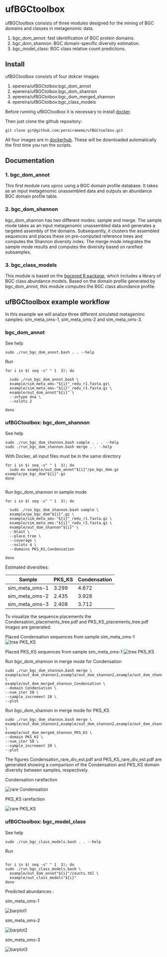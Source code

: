 # ufBGCtoolbox
ufBGCtoolbox consists of three modules designed for the mining of BGC domains 
and classes in metagenomic data.  
1. bgc_dom_annot: fast identification of BGC protein domains.  
2. bgc_dom_shannon: BGC domain-specific diversity estimation.  
3. bgc_model_class: BGC class relative count predictions.  

## Install

ufBGCtoolbox consists of four dokcer images: 
1. epereira/ufBGCtolbox:bgc_dom_annot 
2. epereira/ufBGCtolbox:bgc_dom_shannon 
3. epereira/ufBGCtolbox:bgc_dom_merged_shannon 
4. epereira/ufBGCtolbox:bgc_class_models

Before running ufBGCtoolbox it is necessary to install [docker](https://www.docker.com/).

Then just clone the github repository:
```
git clone git@github.com:pereiramemo/ufBGCtoolbox.git
```

All four images are in [dockerhub](https://hub.docker.com/). These will be downloaded automatically the first time you run the scripts.

## Documentation

### 1. bgc_dom_annot
This first module runs uproc using a BGC domain profile database. It takes as an input metagenomic unassembled data and outputs an abundance BGC domain profile table.

### 2. bgc_dom_shannon
bgc_dom_shannon has two different modes: sample and merge. The sample mode takes as an input metagenomic unassembled data and generates a targeted assembly of the domains. Subsequently, it clusters the assembled sequences and places these on pre-computed reference trees and computes the Shannon diversity index. The merge mode integrates the sample mode results and computes the diversity based on rarefied subsamples.

### 3. bgc_class_models
This module is based on the [bgcpred R package](git@github.com:pereiramemo/bgcpred.git), which includes a library of BGC class abundance models. Based on the domain profile generated by bgc_dom_annot, this module computes the BGC class abundance profile.


## ufBGCtoolbox example workflow 

In this example we will analize three different simulated metagenimc samples: sim_meta_oms-1, sim_meta_oms-2 and sim_meta_oms-3.

### bgc_dom_annot

See help
```
sudo ./run_bgc_dom_annot.bash . . --help
```
Run
```
for i in $( seq -s" " 1  3); do

  sudo ./run_bgc_dom_annot.bash \
  example/sim_meta_oms-"${i}"_redu_r1.fasta.gz\
  example/sim_meta_oms-"${i}"_redu_r1.fasta.gz \
  example/out_dom_annot"${i}" \
  --intype dna \
  --nslots 2
  
done

```

### ufBGCtoolbox: bgc_dom_shannon

See help
```
sudo ./run_bgc_dom_shannon.bash sample . . . --help
sudo ./run_bgc_dom_shannon.bash merge . . --help

```

With Docker, all input files must be in the same directory

```
for i in $( seq -s" " 1  3); do
  sudo mv example/out_dom_annot"${i}"/pe_bgc_dom.gz example/pe_bgc_dom"${i}".gz
done
  
```
Run bgc_dom_shannon in sample mode
```
for i in $( seq -s" " 1  3); do

  sudo ./run_bgc_dom_shannon.bash sample \
  example/pe_bgc_dom"${i}".gz \
  example/sim_meta_oms-"${i}"_redu_r1.fasta.gz \
  example/sim_meta_oms-"${i}"_redu_r2.fasta.gz \
  example/out_dom_shannon"${i}" \
  --blast \
  --place_tree \
  --coverage \
  --nslots 4 \
  --domains PKS_KS,Condensation
  
done  
```

Estimated diversities:

Sample | PKS_KS | Condensation
---|---|---
sim_meta_oms-1 | 3.299 | 4.672
sim_meta_oms-2 | 2.435 | 3.928
sim_meta_oms-3 | 2.408 | 3.712

To visualize the sequence placements the Condensation_placements_tree.pdf and PKS_KS_placements_tree.pdf images are generated:

Placed Condensation sequences from sample sim_meta_oms-1
![tree PKS_KS](https://github.com/pereiramemo/ufBGCtoolbox/blob/master/example/Condensation_placements_tree.png)

Placed PKS_KS sequences from sample sim_meta_oms-1
![tree PKS_KS](https://github.com/pereiramemo/ufBGCtoolbox/blob/master/example/PKS_KS_placements_tree.png)

Run bgc_dom_shannon in merge mode for Condensation

```
sudo ./run_bgc_dom_shannon.bash merge \
example/out_dom_shannon1,example/out_dom_shannon2,example/out_dom_shannon3 \
example/out_dom_merged_shannon_Condensation \
--domain Condensation \
--num_iter 50 \
--sample_increment 20 \
--plot

```
Run bgc_dom_shannon in merge mode for PKS_KS
```
sudo ./run_bgc_dom_shannon.bash merge \
example/out_dom_shannon1,example/out_dom_shannon2,example/out_dom_shannon3 \
example/out_dom_merged_shannon_PKS_KS \
--domain PKS_KS \
--num_iter 50 \
--sample_increment 20 \
--plot

```

The figures Condensation_rare_div_est.pdf and PKS_KS_rare_div_est.pdf are generated showing a comparison of the Condensation and PKS_KS domain diversity between samples, respectively.

Condensation rarefaction

![rare Condensation](https://github.com/pereiramemo/ufBGCtoolbox/blob/master/example/Condensation_rare_div_est.png)

PKS_KS rarefaction

![rare PKS_KS](https://github.com/pereiramemo/ufBGCtoolbox/blob/master/example/PKS_KS_rare_div_est.png)

### ufBGCtoolbox: bgc_model_class	

See help
```
sudo ./run_bgc_class_models.bash . . --help
```

Run 
```

for i in $( seq -s" " 1  3); do
sudo ./run_bgc_class_models.bash \
  example/out_dom_annot"${i}"/counts.tbl \
  example/out_class_models"${i}"
done

```

Predicted abundances :

sim_meta_oms-1

![barplot1](https://github.com/pereiramemo/ufBGCtoolbox/blob/master/example/bgc_class_pred1.png)

sim_meta_oms-2

![barplot2](https://github.com/pereiramemo/ufBGCtoolbox/blob/master/example/bgc_class_pred2.png)

sim_meta_oms-3

![barplot3](https://github.com/pereiramemo/ufBGCtoolbox/blob/master/example/bgc_class_pred3.png)